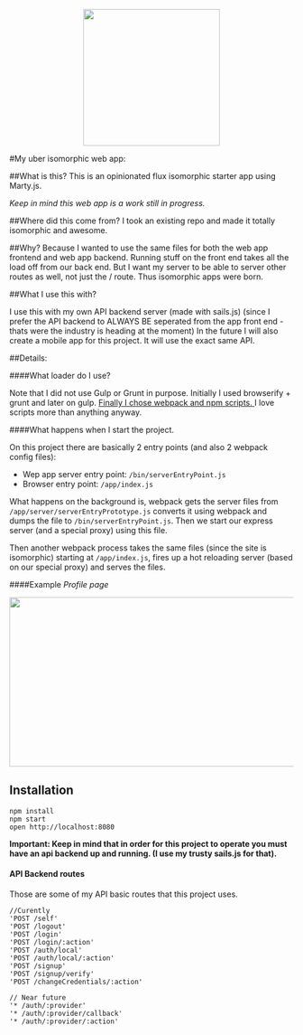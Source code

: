 

<p align="center">
  <img src="http://formatjs.io/img/react.svg"  height="242" width="242"/>
</p>







#My uber isomorphic web app:

##What is this?
This is an opinionated flux isomorphic starter app using Marty.js. 

*Keep in mind this web app is a work still in progress.*

##Where did this come from?
I took an existing repo and made it totally isomorphic and awesome.

##Why?
Because I wanted to use the same files for both the web app frontend and web app backend.
Running stuff on the front end takes all the load off from our back end. But I want my server to be able to server other routes as well, not just the / route.
Thus isomorphic apps were born.

##What I use this with?

I use this with my own API backend server (made with sails.js) (since I prefer the API backend to ALWAYS BE seperated from the app front end - thats were the industry is heading at the moment)
In the future I will also create a mobile app for this project. It will use the exact same API.

##Details:

####What loader do I use?

Note that I did not use Gulp or Grunt in purpose. Initially I used browserify + grunt and later on gulp.
[Finally I chose webpack and npm scripts. ](http://blog.keithcirkel.co.uk/why-we-should-stop-using-grunt/)I love scripts more than anything anyway.

####What happens when I start the project.

On this project there are basically 2 entry points (and also 2 webpack config files):

* Wep app server entry point:
`/bin/serverEntryPoint.js`
* Browser entry point:
`/app/index.js`

What happens on the background is, webpack gets the server files from `/app/server/serverEntryPrototype.js` converts it using webpack and dumps the file to `/bin/serverEntryPoint.js`. Then we start our express server (and a special proxy) using this file.

Then another webpack process takes the same files (since the site is isomorphic) starting at `/app/index.js`, fires up a hot reloading server (based on our special proxy) and serves the files.

####Example
*Profile page*
<p align="center">
  <img src="https://app.box.com/representation/file_version_34377759213/image_2048/1.png?shared_name=57fss2ygbe6osrsahnfmakzv8sm80gs7"  height="300" width="800"/>
</p>



## Installation
```
npm install
npm start
open http://localhost:8080
```

**Important: Keep in mind that in order for this project to operate you must have an api backend up and running. (I use my trusty sails.js for that).**

#### API Backend routes

Those are some of my API basic routes that this project uses. 

	//Curently
	'POST /self'
	'POST /logout'
	'POST /login'
	'POST /login/:action'
	'POST /auth/local'
	'POST /auth/local/:action'
	'POST /signup'
	'POST /signup/verify'
	'POST /changeCredentials/:action'
	
	// Near future
	'* /auth/:provider'
	'* /auth/:provider/callback'
	'* /auth/:provider/:action'


